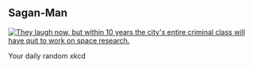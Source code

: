 ## Sagan-Man
[![They laugh now, but within 10 years the city's entire criminal class will have quit to work on space research.](https://imgs.xkcd.com/comics/sagan-man.png)](https://xkcd.com/663/ "They laugh now, but within 10 years the city's entire criminal class will have quit to work on space research.")

Your daily random xkcd

